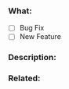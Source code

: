 <!--
- Fill in the form below correctly. This will help the TransformersPHP team to understand the PR and also work on it.
-->

### What:

- [ ] Bug Fix
- [ ] New Feature

### Description:

<!-- describe what your PR is solving -->

### Related:

<!-- link to the issue(s) your PR is solving. If it doesn't exist, remove the "Related" section. -->
